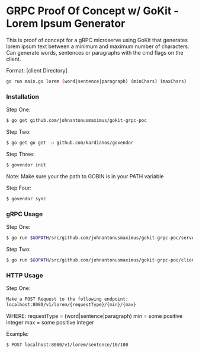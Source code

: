 # GRPC Proof Of Concept w/ GoKit - Lorem Ipsum Generator

This is proof of concept for a gRPC microserve using GoKit that generates lorem ipsum text between a minimum and maximum number of characters. Can generate words, sentences or paragraphs with the cmd flags on the client.

Format: [client Directory] 
```sh
go run main.go lorem (word|sentence|paragraph) (minChars) (maxChars)

```

### Installation
Step One:
```sh
$ go get github.com/johnantonusmaximus/gokit-grpc-poc
```

Step Two:
```sh
$ go get go get -u github.com/kardianos/govendor
```

Step Three:
```sh
$ govendor init 
```
Note: Make sure your the path to GOBIN is in your PATH variable

Step Four:
```sh
$ govendor sync
```

### gRPC Usage
Step One:
```sh
$ go run $GOPATH/src/github.com/johnantonusmaximus/gokit-grpc-poc/server/main.go
```

Step Two:
```sh
$ go run $GOPATH/src/github.com/johnantonusmaximus/gokit-grpc-poc/client/main.go lorem paragraph 10 4000
```

### HTTP Usage
Step One:
```sh
Make a POST Request to the following endpoint:
localhost:8080/v1/lorem/{requestType}/{min}/{max}
```

WHERE:
requestType = (word|sentence|paragraph)
min = some positive integer
max = some positive integer

Example:
```sh
$ POST localhost:8080/v1/lorem/sentence/10/100
```
